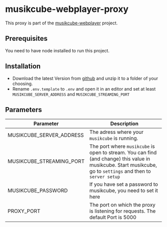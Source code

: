 # musikcube-webplayer-proxy

This proxy is part of the [musikcube-webplayer](https://github.com/typedcode/musikcube-webplayer) project.

## Prerequisites

You need to have node installed to run this project.

## Installation

- Download the latest Version from [github](https://github.com/typedcode/musikcube-webplayer-proxy) and unzip it to a folder of your choosing.
- Rename `.env.template` to `.env` and open it in an editor and set at least `MUSIKCUBE_SERVER_ADDRESS` and `MUSIKCUBE_STREAMING_PORT`

## Parameters

|Parameter| Description|
|---------|------------|
|MUSIKCUBE_SERVER_ADDRESS| The adress where your `musikcube` is running.|
|MUSIKCUBE_STREAMING_PORT| The port where `musikcube` is open to stream. You can find (and change) this value in musikcube. Start musikcube, go to `settings` and then to `server setup`|
|MUSIKCUBE_PASSWORD      | If you have set a password to musikcube, you need to set it here|
|PROXY_PORT              | The port on which the proxy is listening for requests. The default Port is 5000|

